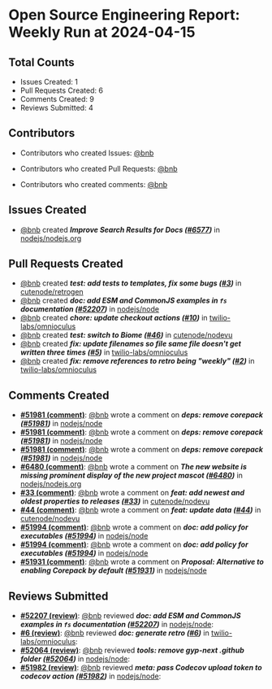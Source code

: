 # Open Source Engineering Report: Weekly Run at 2024-04-15

## Total Counts

* Issues Created: 1
* Pull Requests Created: 6
* Comments Created: 9
* Reviews Submitted: 4

## Contributors

* Contributors who created Issues: [@bnb](https://github.com/bnb)

* Contributors who created Pull Requests: [@bnb](https://github.com/bnb)

* Contributors who created comments: [@bnb](https://github.com/bnb)

## Issues Created

* [@bnb](https://github.com/bnb) created _**Improve Search Results for Docs ([#6577](https://github.com/nodejs/nodejs.org/issues/6577))**_ in [nodejs/nodejs.org](https://github.com/nodejs/nodejs.org)

## Pull Requests Created

* [@bnb](https://github.com/bnb) created _**test: add tests to templates, fix some bugs ([#3](https://github.com/cutenode/retrogen/pull/3))**_ in [cutenode/retrogen](https://github.com/cutenode/retrogen)
* [@bnb](https://github.com/bnb) created _**doc: add ESM and CommonJS examples in `fs` documentation ([#52207](https://github.com/nodejs/node/pull/52207))**_ in [nodejs/node](https://github.com/nodejs/node)
* [@bnb](https://github.com/bnb) created _**chore: update checkout actions ([#10](https://github.com/twilio-labs/omnioculus/pull/10))**_ in [twilio-labs/omnioculus](https://github.com/twilio-labs/omnioculus)
* [@bnb](https://github.com/bnb) created _**test: switch to Biome ([#46](https://github.com/cutenode/nodevu/pull/46))**_ in [cutenode/nodevu](https://github.com/cutenode/nodevu)
* [@bnb](https://github.com/bnb) created _**fix: update filenames so file same file doesn't get written three times ([#5](https://github.com/twilio-labs/omnioculus/pull/5))**_ in [twilio-labs/omnioculus](https://github.com/twilio-labs/omnioculus)
* [@bnb](https://github.com/bnb) created _**fix: remove references to retro being "weekly" ([#2](https://github.com/twilio-labs/omnioculus/pull/2))**_ in [twilio-labs/omnioculus](https://github.com/twilio-labs/omnioculus)

## Comments Created

* **[#51981 (comment)](https://github.com/nodejs/node/pull/51981#issuecomment-2024325273)**: [@bnb](https://github.com/bnb) wrote a comment on _**deps: remove corepack ([#51981](https://github.com/nodejs/node/pull/51981))**_ in [nodejs/node](https://github.com/nodejs/node)
* **[#51981 (comment)](https://github.com/nodejs/node/pull/51981#issuecomment-2020404398)**: [@bnb](https://github.com/bnb) wrote a comment on _**deps: remove corepack ([#51981](https://github.com/nodejs/node/pull/51981))**_ in [nodejs/node](https://github.com/nodejs/node)
* **[#51981 (comment)](https://github.com/nodejs/node/pull/51981#issuecomment-2019260079)**: [@bnb](https://github.com/bnb) wrote a comment on _**deps: remove corepack ([#51981](https://github.com/nodejs/node/pull/51981))**_ in [nodejs/node](https://github.com/nodejs/node)
* **[#6480 (comment)](https://github.com/nodejs/nodejs.org/issues/6480#issuecomment-2008703354)**: [@bnb](https://github.com/bnb) wrote a comment on _**The new website is missing prominent display of the new project mascot ([#6480](https://github.com/nodejs/nodejs.org/issues/6480))**_ in [nodejs/nodejs.org](https://github.com/nodejs/nodejs.org)
* **[#33 (comment)](https://github.com/cutenode/nodevu/pull/33#issuecomment-1996859159)**: [@bnb](https://github.com/bnb) wrote a comment on _**feat: add newest and oldest properties to releases ([#33](https://github.com/cutenode/nodevu/pull/33))**_ in [cutenode/nodevu](https://github.com/cutenode/nodevu)
* **[#44 (comment)](https://github.com/cutenode/nodevu/pull/44#issuecomment-1996841720)**: [@bnb](https://github.com/bnb) wrote a comment on _**feat: update data ([#44](https://github.com/cutenode/nodevu/pull/44))**_ in [cutenode/nodevu](https://github.com/cutenode/nodevu)
* **[#51994 (comment)](https://github.com/nodejs/node/pull/51994#issuecomment-1994341051)**: [@bnb](https://github.com/bnb) wrote a comment on _**doc: add policy for executables ([#51994](https://github.com/nodejs/node/pull/51994))**_ in [nodejs/node](https://github.com/nodejs/node)
* **[#51994 (comment)](https://github.com/nodejs/node/pull/51994#issuecomment-1993832176)**: [@bnb](https://github.com/bnb) wrote a comment on _**doc: add policy for executables ([#51994](https://github.com/nodejs/node/pull/51994))**_ in [nodejs/node](https://github.com/nodejs/node)
* **[#51931 (comment)](https://github.com/nodejs/node/issues/51931#issuecomment-1980571053)**: [@bnb](https://github.com/bnb) wrote a comment on _**Proposal: Alternative to enabling Corepack by default ([#51931](https://github.com/nodejs/node/issues/51931))**_ in [nodejs/node](https://github.com/nodejs/node)

## Reviews Submitted

* **[#52207 (review)](https://github.com/nodejs/node/pull/52207#pullrequestreview-1957610305)**: [@bnb](https://github.com/bnb) reviewed _**doc: add ESM and CommonJS examples in `fs` documentation ([#52207](https://github.com/nodejs/node/pull/52207))**_ in [nodejs/node](https://github.com/nodejs/node): 
* **[#6 (review)](https://github.com/twilio-labs/omnioculus/pull/6#pullrequestreview-1956758041)**: [@bnb](https://github.com/bnb) reviewed _**doc: generate retro ([#6](https://github.com/twilio-labs/omnioculus/pull/6))**_ in [twilio-labs/omnioculus](https://github.com/twilio-labs/omnioculus): 
* **[#52064 (review)](https://github.com/nodejs/node/pull/52064#pullrequestreview-1933495137)**: [@bnb](https://github.com/bnb) reviewed _**tools: remove gyp-next .github folder ([#52064](https://github.com/nodejs/node/pull/52064))**_ in [nodejs/node](https://github.com/nodejs/node): 
* **[#51982 (review)](https://github.com/nodejs/node/pull/51982#pullrequestreview-1919395163)**: [@bnb](https://github.com/bnb) reviewed _**meta: pass Codecov upload token to codecov action ([#51982](https://github.com/nodejs/node/pull/51982))**_ in [nodejs/node](https://github.com/nodejs/node): 